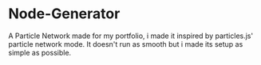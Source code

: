 # Node-Generator
A Particle Network made for my portfolio, i made it inspired by particles.js' particle network mode. It doesn't run as smooth but i made its setup as simple as possible.
